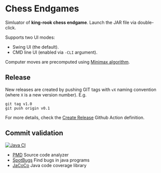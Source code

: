 # Chess Endgames

Simluator of **king-rook chess endgame**. Launch the JAR file via double-click.

Supports two UI modes:

* Swing UI (the default).
* CMD line UI (enabled via `-CLI` argument).

Computer moves are precomputed using [Minimax algorithm](https://en.wikipedia.org/wiki/Minimax).

## Release

New releases are created by pushing GIT tags with `vX` naming convention (where `X` is a new version number). E.g.

```
git tag v1.0
git push origin v0.1
```

For more details, check the [Create Release](https://github.com/dusan-rychnovsky/chess-endgames/blob/master/.github/workflows/create-release.yml) Github Action definition.

## Commit validation

[![Java CI](https://github.com/dusan-rychnovsky/chess-endgames/actions/workflows/verify-commit.yml/badge.svg?branch=master)](https://github.com/dusan-rychnovsky/chess-endgames/actions/workflows/verify-commit.yml)

* [PMD](https://pmd.github.io/) Source code analyzer
* [SpotBugs](https://spotbugs.github.io/) Find bugs in java programs
* [JaCoCo](https://www.eclemma.org/jacoco/) Java code coverage library
